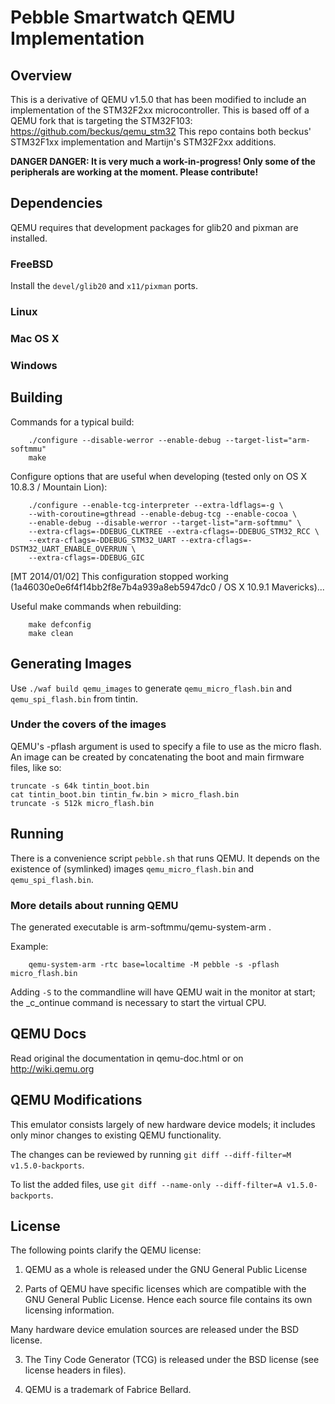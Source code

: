 # Pebble Smartwatch QEMU Implementation

## Overview
This is a derivative of QEMU v1.5.0 that has been modified to include an implementation of the STM32F2xx microcontroller.
This is based off of a QEMU fork that is targeting the STM32F103: https://github.com/beckus/qemu_stm32
This repo contains both beckus' STM32F1xx implementation and Martijn's STM32F2xx additions.

__DANGER DANGER: It is very much a work-in-progress! Only some of the peripherals are working at the moment. Please contribute!__

## Dependencies
QEMU requires that development packages for glib20 and pixman are installed.

### FreeBSD
Install the `devel/glib20` and `x11/pixman` ports.

### Linux

### Mac OS X

### Windows

## Building
Commands for a typical build:

        ./configure --disable-werror --enable-debug --target-list="arm-softmmu"
        make

Configure options that are useful when developing (tested only on OS X 10.8.3 / Mountain Lion):

        ./configure --enable-tcg-interpreter --extra-ldflags=-g \
        --with-coroutine=gthread --enable-debug-tcg --enable-cocoa \
        --enable-debug --disable-werror --target-list="arm-softmmu" \
        --extra-cflags=-DDEBUG_CLKTREE --extra-cflags=-DDEBUG_STM32_RCC \
        --extra-cflags=-DDEBUG_STM32_UART --extra-cflags=-DSTM32_UART_ENABLE_OVERRUN \
        --extra-cflags=-DDEBUG_GIC

[MT 2014/01/02] This configuration stopped working (1a46030e0e6f4f14bb2f8e7b4a939a8eb5947dc0 / OS X 10.9.1 Mavericks)...

Useful make commands when rebuilding:

        make defconfig
        make clean

## Generating Images
Use `./waf build qemu_images` to generate `qemu_micro_flash.bin` and `qemu_spi_flash.bin` from tintin.

### Under the covers of the images

QEMU's -pflash argument is used to specify a file to use as the micro flash.
An image can be created by concatenating the boot and main firmware files,
like so:

	truncate -s 64k tintin_boot.bin
	cat tintin_boot.bin tintin_fw.bin > micro_flash.bin
	truncate -s 512k micro_flash.bin

## Running
There is a convenience script `pebble.sh` that runs QEMU. It depends on the existence of (symlinked) images `qemu_micro_flash.bin` and `qemu_spi_flash.bin`.

### More details about running QEMU

The generated executable is arm-softmmu/qemu-system-arm .

Example:

        qemu-system-arm -rtc base=localtime -M pebble -s -pflash micro_flash.bin

Adding `-S` to the commandline will have QEMU wait in the monitor at start;
the _c_ontinue command is necessary to start the virtual CPU.

## QEMU Docs
Read original the documentation in qemu-doc.html or on http://wiki.qemu.org

## QEMU Modifications
This emulator consists largely of new hardware device models; it includes
only minor changes to existing QEMU functionality.

The changes can be reviewed by running `git diff --diff-filter=M v1.5.0-backports`.

To list the added files, use `git diff --name-only --diff-filter=A v1.5.0-backports`.

## License

The following points clarify the QEMU license:

1. QEMU as a whole is released under the GNU General Public License

2. Parts of QEMU have specific licenses which are compatible with the
GNU General Public License. Hence each source file contains its own
licensing information.

Many hardware device emulation sources are released under the BSD license.

3. The Tiny Code Generator (TCG) is released under the BSD license
   (see license headers in files).

4. QEMU is a trademark of Fabrice Bellard.
